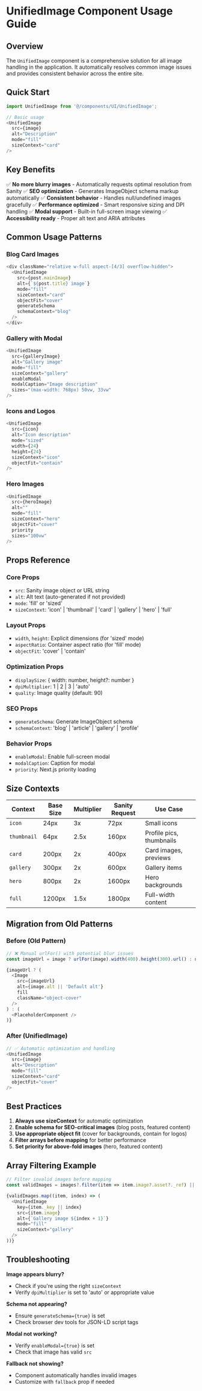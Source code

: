 # UnifiedImage Component Usage Guide

## Overview

The `UnifiedImage` component is a comprehensive solution for all image handling in the application. It automatically resolves common image issues and provides consistent behavior across the entire site.

## Quick Start

```typescript
import UnifiedImage from '@/components/UI/UnifiedImage';

// Basic usage
<UnifiedImage
  src={image}
  alt="Description"
  mode="fill"
  sizeContext="card"
/>
```

## Key Benefits

✅ **No more blurry images** - Automatically requests optimal resolution from Sanity
✅ **SEO optimization** - Generates ImageObject schema markup automatically
✅ **Consistent behavior** - Handles null/undefined images gracefully
✅ **Performance optimized** - Smart responsive sizing and DPI handling
✅ **Modal support** - Built-in full-screen image viewing
✅ **Accessibility ready** - Proper alt text and ARIA attributes

## Common Usage Patterns

### Blog Card Images
```typescript
<div className="relative w-full aspect-[4/3] overflow-hidden">
  <UnifiedImage
    src={post.mainImage}
    alt={`${post.title} image`}
    mode="fill"
    sizeContext="card"
    objectFit="cover"
    generateSchema
    schemaContext="blog"
  />
</div>
```

### Gallery with Modal
```typescript
<UnifiedImage
  src={galleryImage}
  alt="Gallery image"
  mode="fill"
  sizeContext="gallery"
  enableModal
  modalCaption="Image description"
  sizes="(max-width: 768px) 50vw, 33vw"
/>
```

### Icons and Logos
```typescript
<UnifiedImage
  src={icon}
  alt="Icon description"
  mode="sized"
  width={24}
  height={24}
  sizeContext="icon"
  objectFit="contain"
/>
```

### Hero Images
```typescript
<UnifiedImage
  src={heroImage}
  alt=""
  mode="fill"
  sizeContext="hero"
  objectFit="cover"
  priority
  sizes="100vw"
/>
```

## Props Reference

### Core Props
- `src`: Sanity image object or URL string
- `alt`: Alt text (auto-generated if not provided)
- `mode`: 'fill' or 'sized'
- `sizeContext`: 'icon' | 'thumbnail' | 'card' | 'gallery' | 'hero' | 'full'

### Layout Props
- `width`, `height`: Explicit dimensions (for 'sized' mode)
- `aspectRatio`: Container aspect ratio (for 'fill' mode)
- `objectFit`: 'cover' | 'contain'

### Optimization Props
- `displaySize`: { width: number, height?: number }
- `dpiMultiplier`: 1 | 2 | 3 | 'auto'
- `quality`: Image quality (default: 90)

### SEO Props
- `generateSchema`: Generate ImageObject schema
- `schemaContext`: 'blog' | 'article' | 'gallery' | 'profile'

### Behavior Props
- `enableModal`: Enable full-screen modal
- `modalCaption`: Caption for modal
- `priority`: Next.js priority loading

## Size Contexts

| Context | Base Size | Multiplier | Sanity Request | Use Case |
|---------|-----------|------------|----------------|----------|
| `icon` | 24px | 3x | 72px | Small icons |
| `thumbnail` | 64px | 2.5x | 160px | Profile pics, thumbnails |
| `card` | 200px | 2x | 400px | Card images, previews |
| `gallery` | 300px | 2x | 600px | Gallery items |
| `hero` | 800px | 2x | 1600px | Hero backgrounds |
| `full` | 1200px | 1.5x | 1800px | Full-width content |

## Migration from Old Patterns

### Before (Old Pattern)
```typescript
// ❌ Manual urlFor() with potential blur issues
const imageUrl = image ? urlFor(image).width(400).height(300).url() : null;

{imageUrl ? (
  <Image
    src={imageUrl}
    alt={image.alt || 'Default alt'}
    fill
    className="object-cover"
  />
) : (
  <PlaceholderComponent />
)}
```

### After (UnifiedImage)
```typescript
// ✅ Automatic optimization and handling
<UnifiedImage
  src={image}
  alt="Description"
  mode="fill"
  sizeContext="card"
  objectFit="cover"
/>
```

## Best Practices

1. **Always use sizeContext** for automatic optimization
2. **Enable schema for SEO-critical images** (blog posts, featured content)
3. **Use appropriate object fit** (cover for backgrounds, contain for logos)
4. **Filter arrays before mapping** for better performance
5. **Set priority for above-fold images** (hero, featured content)

## Array Filtering Example

```typescript
// Filter invalid images before mapping
const validImages = images?.filter(item => item.image?.asset?._ref) || [];

{validImages.map((item, index) => (
  <UnifiedImage
    key={item._key || index}
    src={item.image}
    alt={`Gallery image ${index + 1}`}
    mode="fill"
    sizeContext="gallery"
  />
))}
```

## Troubleshooting

**Image appears blurry?**
- Check if you're using the right `sizeContext`
- Verify `dpiMultiplier` is set to 'auto' or appropriate value

**Schema not appearing?**
- Ensure `generateSchema={true}` is set
- Check browser dev tools for JSON-LD script tags

**Modal not working?**
- Verify `enableModal={true}` is set
- Check that image has valid `src`

**Fallback not showing?**
- Component automatically handles invalid images
- Customize with `fallback` prop if needed